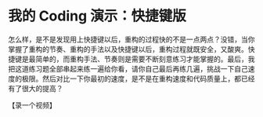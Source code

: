 # 我的 Coding 演示：快捷键版

怎么样，是不是发现用上快捷键以后，重构的过程快的不是一点两点？没错，当你掌握了重构的节奏、重构的手法以及快捷键以后，重构过程就既安全，又酸爽。快捷键是最简单的，而重构手法、节奏则是需要不断刻意练习才能掌握的。最后，我把这道练习题全部串起来练一遍给你看，请你自己最后再练几遍，挑战一下自己速度的极限。然后对比一下你最初的速度，是不是在重构速度和代码质量上，都已经有了很大的提高？

【录一个视频】
